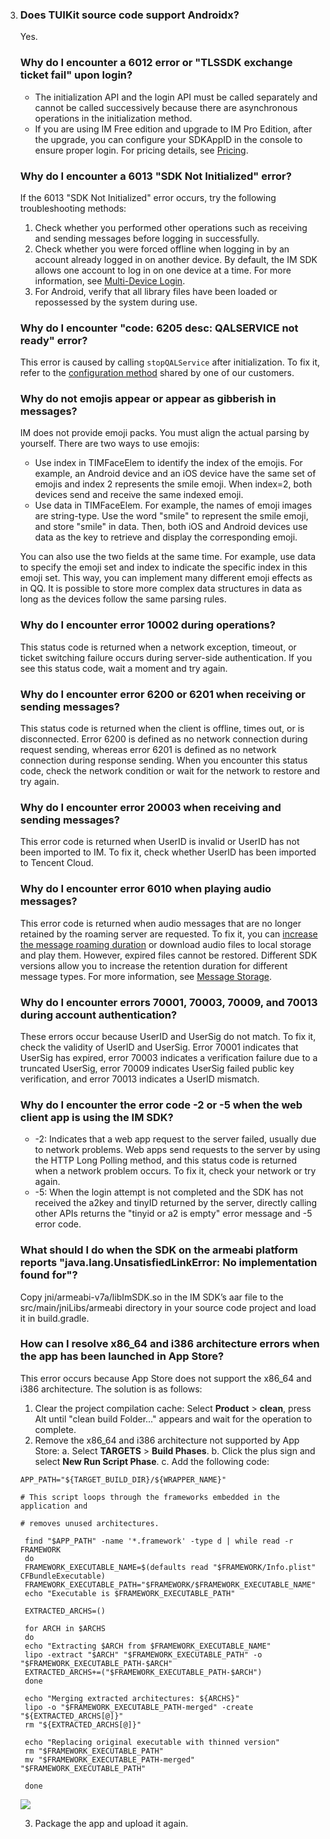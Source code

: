 3. ### Does TUIKit source code support Androidx?
   Yes.

   ### Why do I encounter a 6012 error or "TLSSDK exchange ticket fail" upon login?

   - The initialization API and the login API must be called separately and cannot be called successively because there are asynchronous operations in the initialization method.
   - If you are using IM Free edition and upgrade to IM Pro Edition, after the upgrade, you can configure your SDKAppID in the console to ensure proper login. For pricing details, see [Pricing](https://intl.cloud.tencent.com/document/product/1047/34350).

   ### Why do I encounter a 6013 "SDK Not Initialized" error?

   If the 6013 "SDK Not Initialized" error occurs, try the following troubleshooting methods:
   1. Check whether you performed other operations such as receiving and sending messages before logging in successfully.
   2. Check whether you were forced offline when logging in by an account already logged in on another device. By default, the IM SDK allows one account to log in on one device at a time. For more information, see [Multi-Device Login](https://intl.cloud.tencent.com/document/product/1047/33518).
   3. For Android, verify that all library files have been loaded or repossessed by the system during use.

   ### Why do I encounter "code: 6205 desc: QALSERVICE not ready" error?

   This error is caused by calling `stopQALService` after initialization. To fix it, refer to the [configuration method](https://blog.csdn.net/qq_16131393/article/details/54895733) shared by one of our customers.

   ### Why do not emojis appear or appear as gibberish in messages?

   IM does not provide emoji packs. You must align the actual parsing by yourself.
   There are two ways to use emojis:
   - Use index in TIMFaceElem to identify the index of the emojis. For example, an Android device and an iOS device have the same set of emojis and index 2 represents the smile emoji. When index=2, both devices send and receive the same indexed emoji.
   - Use data in TIMFaceElem. For example, the names of emoji images are string-type. Use the word "smile" to represent the smile emoji, and store "smile" in data. Then, both iOS and Android devices use data as the key to retrieve and display the corresponding emoji.

   You can also use the two fields at the same time. For example, use data to specify the emoji set and index to indicate the specific index in this emoji set. This way, you can implement many different emoji effects as in QQ. It is possible to store more complex data structures in data as long as the devices follow the same parsing rules.

   

   ### Why do I encounter error 10002 during operations?

   This status code is returned when a network exception, timeout, or ticket switching failure occurs during server-side authentication. If you see this status code, wait a moment and try again.

   ### Why do I encounter error 6200 or 6201 when receiving or sending messages?

   This status code is returned when the client is offline, times out, or is disconnected. Error 6200 is defined as no network connection during request sending, whereas error 6201 is defined as no network connection during response sending. When you encounter this status code, check the network condition or wait for the network to restore and try again.


   ### Why do I encounter error 20003 when receiving and sending messages?

   This error code is returned when UserID is invalid or UserID has not been imported to IM. To fix it, check whether UserID has been imported to Tencent Cloud.

   ### Why do I encounter error 6010 when playing audio messages?

   This error code is returned when audio messages that are no longer retained by the roaming server are requested. To fix it, you can [increase the message roaming duration](https://intl.cloud.tencent.com/document/product/1047/34419) or download audio files to local storage and play them. However, expired files cannot be restored. Different SDK versions allow you to increase the retention duration for different message types. For more information, see [Message Storage](https://intl.cloud.tencent.com/document/product/1047/33524).

   ### Why do I encounter errors 70001, 70003, 70009, and 70013 during account authentication?

   These errors occur because UserID and UserSig do not match. To fix it, check the validity of UserID and UserSig. Error 70001 indicates that UserSig has expired, error 70003 indicates a verification failure due to a truncated UserSig, error 70009 indicates UserSig failed public key verification, and error 70013 indicates a UserID mismatch.

   ### Why do I encounter the error code -2 or -5 when the web client app is using the IM SDK?

   - \-2: Indicates that a web app request to the server failed, usually due to network problems. Web apps send requests to the server by using the HTTP Long Polling method, and this status code is returned when a network problem occurs. To fix it, check your network or try again.
   - \-5: When the login attempt is not completed and the SDK has not received the a2key and tinyID returned by the server, directly calling other APIs returns the "tinyid or a2 is empty" error message and -5 error code.

   ### What should I do when the SDK on the armeabi platform reports "java.lang.UnsatisfiedLinkError: No implementation found for"?
   Copy jni/armeabi-v7a/libImSDK.so in the IM SDK’s aar file to the src/main/jniLibs/armeabi directory in your source code project and load it in build.gradle.

   ### How can I resolve x86_64 and i386 architecture errors when the app has been launched in App Store?
   This error occurs because App Store does not support the x86_64 and i386 architecture. The solution is as follows:
   1. Clear the project compilation cache:
    Select **Product** > **clean**, press Alt until "clean build Folder..." appears and wait for the operation to complete.
   2. Remove the x86_64 and i386 architecture not supported by App Store:
    a. Select **TARGETS** > **Build Phases**.
     b. Click the plus sign and select **New Run Script Phase**.
     c. Add the following code:

   ```
   APP_PATH="${TARGET_BUILD_DIR}/${WRAPPER_NAME}"  
   
   # This script loops through the frameworks embedded in the application and  
   
   # removes unused architectures.  
   
    find "$APP_PATH" -name '*.framework' -type d | while read -r FRAMEWORK  
    do  
    FRAMEWORK_EXECUTABLE_NAME=$(defaults read "$FRAMEWORK/Info.plist" CFBundleExecutable)  
    FRAMEWORK_EXECUTABLE_PATH="$FRAMEWORK/$FRAMEWORK_EXECUTABLE_NAME"  
    echo "Executable is $FRAMEWORK_EXECUTABLE_PATH"  
   
    EXTRACTED_ARCHS=()  
   
    for ARCH in $ARCHS  
    do  
    echo "Extracting $ARCH from $FRAMEWORK_EXECUTABLE_NAME"  
    lipo -extract "$ARCH" "$FRAMEWORK_EXECUTABLE_PATH" -o "$FRAMEWORK_EXECUTABLE_PATH-$ARCH"  
    EXTRACTED_ARCHS+=("$FRAMEWORK_EXECUTABLE_PATH-$ARCH")  
    done  
   
    echo "Merging extracted architectures: ${ARCHS}"  
    lipo -o "$FRAMEWORK_EXECUTABLE_PATH-merged" -create "${EXTRACTED_ARCHS[@]}"  
    rm "${EXTRACTED_ARCHS[@]}"  
   
    echo "Replacing original executable with thinned version"  
    rm "$FRAMEWORK_EXECUTABLE_PATH"  
    mv "$FRAMEWORK_EXECUTABLE_PATH-merged" "$FRAMEWORK_EXECUTABLE_PATH"  
   
    done
   ```

    ![](https://main.qcloudimg.com/raw/f343cb4d7674d58623dfa0097d2c6484.png)

   3. Package the app and upload it again.
